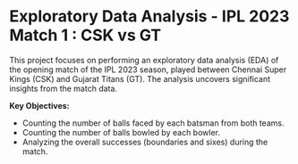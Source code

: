 # Exploratory Data Analysis - IPL 2023 Match 1 : CSK vs GT

This project focuses on performing an exploratory data analysis (EDA) of the opening match of the IPL 2023 season, played between Chennai Super Kings (CSK) and Gujarat Titans (GT). The analysis uncovers significant insights from the match data.

**Key Objectives:**

+ Counting the number of balls faced by each batsman from both teams.
+ Counting the number of balls bowled by each bowler.
+ Analyzing the overall successes (boundaries and sixes) during the match.
